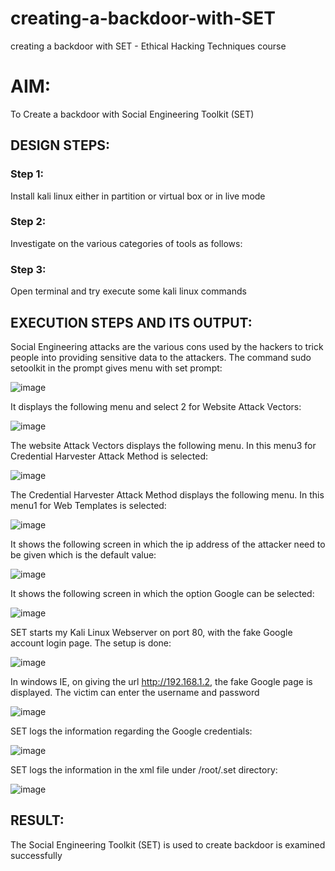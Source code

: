 # creating-a-backdoor-with-SET
creating a backdoor with SET - Ethical Hacking Techniques course

# AIM:
To Create a backdoor with Social Engineering Toolkit (SET)

## DESIGN STEPS:

### Step 1:

Install kali linux either in partition or virtual box or in live mode


### Step 2:

Investigate on the various categories of tools as follows:

### Step 3:

Open terminal and try execute some kali linux commands

## EXECUTION STEPS AND ITS OUTPUT:
Social Engineering attacks are the various cons used by the hackers to trick people into providing sensitive data to the attackers. 
The command sudo setoolkit in the prompt gives menu with set prompt:

![image](https://github.com/Hariharan-061102/creating-a-backdoor-with-SET/assets/93427270/28decd55-dcf3-49ed-893d-647aa8245ff4)

It displays the following menu and select 2 for Website Attack Vectors:

![image](https://github.com/Hariharan-061102/creating-a-backdoor-with-SET/assets/93427270/29caf0ca-ba7c-4c2b-ac99-3839862bf617)

The website Attack Vectors displays the following menu. In this menu3 for Credential Harvester Attack Method is selected:

![image](https://github.com/Hariharan-061102/creating-a-backdoor-with-SET/assets/93427270/a8a5ba1b-04de-4cdc-894f-935be3be4c37)

The Credential Harvester Attack Method displays the following menu. In this menu1 for Web Templates is selected:

![image](https://github.com/Hariharan-061102/creating-a-backdoor-with-SET/assets/93427270/83abdad9-6c83-4bdc-b64a-040680915caa)

It shows the following screen in which the ip address of the attacker need to be given which is the default value:

![image](https://github.com/Hariharan-061102/creating-a-backdoor-with-SET/assets/93427270/b997b5b4-0a7a-496f-8116-2c3046faaeec)

It shows the following screen in which the option Google can be selected:

![image](https://github.com/Hariharan-061102/creating-a-backdoor-with-SET/assets/93427270/762bf0c2-824e-4f4a-8143-8cc97706cc58)

SET starts my Kali Linux Webserver on port 80, with the fake Google account login page. The setup is done:

![image](https://github.com/Hariharan-061102/creating-a-backdoor-with-SET/assets/93427270/d58eebc6-573a-409e-9259-81205fe30204)

In windows IE, on giving the url http://192.168.1.2, the fake Google page is displayed. The victim can enter the username and password

![image](https://github.com/Hariharan-061102/creating-a-backdoor-with-SET/assets/93427270/9d9c46bf-10f1-4011-b565-2981c006bbc8)

SET logs the information regarding the Google credentials:

![image](https://github.com/Hariharan-061102/creating-a-backdoor-with-SET/assets/93427270/6524eab4-2740-4665-ad0b-1c5f2b311e3d)

SET logs the information in the xml file under /root/.set directory:

![image](https://github.com/Hariharan-061102/creating-a-backdoor-with-SET/assets/93427270/ef268bf7-2823-4ee7-8642-5226695d9af9)


## RESULT:
The Social Engineering Toolkit (SET) is used to create backdoor is  examined successfully
